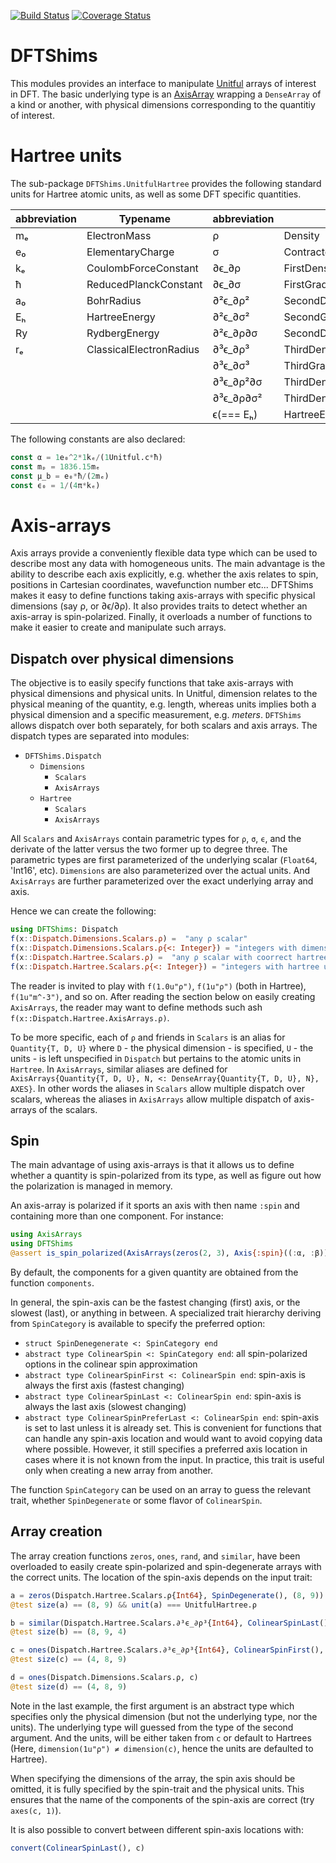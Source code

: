 [![Build Status](https://travis-ci.org/mdavezac/DFTShims.jl.svg?branch=master)](https://travis-ci.org/mdavezac/DFTShims.jl)
[![Coverage Status](https://coveralls.io/repos/mdavezac/DFTShims.jl/badge.svg)](https://coveralls.io/r/mdavezac/DFTShims.jl)

# DFTShims

This modules provides an interface to manipulate
[Unitful](https://github.com/ajkeller34/Unitful.jl) arrays of interest in DFT.  The basic
underlying type is an [AxisArray](https://github.com/JuliaArrays/AxisArrays.jl) wrapping a
`DenseArray` of a kind or another, with physical dimensions corresponding to the quantitiy
of interest.

# Hartree units

The sub-package `DFTShims.UnitfulHartree` provides the following standard units for Hartree
atomic units, as well as some DFT specific quantities.

| abbreviation | Typename                | abbreviation | Typename                        |
|--------------|-------------------------|--------------|---------------------------------|
| mₑ           | ElectronMass            | ρ            | Density                         |
| e₀           | ElementaryCharge        | σ            | ContractedDensityGradient       |
| kₑ           | CoulombForceConstant    | ∂ϵ_∂ρ        | FirstDensityDerivative          |
| ħ            | ReducedPlanckConstant   | ∂ϵ_∂σ        | FirstGradientDerivative         |
| a₀           | BohrRadius              | ∂²ϵ_∂ρ²      | SecondDensityDerivative         |
| Eₕ           | HartreeEnergy           | ∂²ϵ_∂σ²      | SecondGradientDerivative        |
| Ry           | RydbergEnergy           | ∂²ϵ_∂ρ∂σ     | SecondDensityGradientDerivative |
| rₑ           | ClassicalElectronRadius | ∂³ϵ_∂ρ³      | ThirdDensityDerivative          |
|              |                         | ∂³ϵ_∂σ³      | ThirdGradientDerivative         |
|              |                         | ∂³ϵ_∂ρ²∂σ    | ThirdDensity2GradientDerivative |
|              |                         | ∂³ϵ_∂ρ∂σ²    | ThirdDensityGradient2Derivative |
|              |                         | ϵ(=== Eₕ)    | HartreeEnergy                   |

The following constants are also declared:

~~~Julia
const α = 1e₀^2*1kₑ/(1Unitful.c*ħ)
const mₚ = 1836.15mₑ
const μ_b = e₀*ħ/(2mₑ)
const ϵ₀ = 1/(4π*kₑ)
~~~

# Axis-arrays

Axis arrays provide a conveniently flexible data type which can be used to describe most any
data with homogeneous units. The main advantage is the ability to describe each axis
explicitly, e.g. whether the axis relates to spin, positions in Cartesian coordinates,
wavefunction number etc... DFTShims makes it easy to define functions taking axis-arrays
with specific physical dimensions (say ρ, or ∂ϵ/∂ρ). It also provides traits to detect
whether an axis-array is spin-polarized. Finally, it overloads a number of functions to make
it easier to create and manipulate such arrays.

## Dispatch over physical dimensions

The objective is to easily specify functions that take axis-arrays with physical dimensions
and physical units. In Unitful, dimension relates to the physical meaning of the quantity,
e.g. length, whereas units implies both a physical dimension and a specific measurement,
e.g. _meters_. `DFTShims` allows dispatch over both separately, for both scalars and axis
arrays. The dispatch types are separated into modules:

- `DFTShims.Dispatch`
  * `Dimensions`
    + `Scalars`
    + `AxisArrays`
  * `Hartree`
    + `Scalars`
    + `AxisArrays`

All `Scalars` and `AxisArrays` contain parametric types for `ρ`, `σ`, `ϵ`, and the derivate
of the latter versus the two former up to degree three. The parametric types are first
parameterized of the underlying scalar (`Float64`, 'Int16', etc). `Dimensions` are
also parameterized over the actual units. And `AxisArrays` are further parameterized over
the exact underlying array and axis.

Hence we can create the following:

~~~Julia
using DFTShims: Dispatch
f(x::Dispatch.Dimensions.Scalars.ρ) =  "any ρ scalar"
f(x::Dispatch.Dimensions.Scalars.ρ{<: Integer}) = "integers with dimension ρ"
f(x::Dispatch.Hartree.Scalars.ρ) =  "any ρ scalar with coorrect hartree units"
f(x::Dispatch.Hartree.Scalars.ρ{<: Integer}) = "integers with hartree units ρ"
~~~

The reader is invited to play with `f(1.0u"ρ")`, `f(1u"ρ")` (both in Hartree),
`f(1u"m^-3")`, and so on. After reading the section below on easily creating `AxisArrays`,
the reader may want to define methods such ash `f(x::Dispatch.Hartree.AxisArrays.ρ)`.

To be more specific, each of `ρ` and friends in `Scalars` is an alias for
`Quantity{T, D, U}` where `D` - the physical dimension - is specified, `U` - the units - is
left unspecified in `Dispatch` but pertains to the atomic units in `Hartree`. In
`AxisArrays`, similar aliases are defined for
`AxisArrays{Quantity{T, D, U}, N, <: DenseArray{Quantity{T, D, U}, N}, AXES}`. In
other words the aliases in `Scalars` allow multiple dispatch over scalars, whereas the
aliases in `AxisArrays` allow multiple dispatch of axis-arrays of the scalars.

## Spin

The main advantage of using axis-arrays is that it allows us to define whether a quantity is
spin-polarized from its type, as well as figure out how the polarization is managed in
memory.

An axis-array is polarized if it sports an axis with then name `:spin` and containing more
than one component. For instance:

~~~Julia
using AxisArrays
using DFTShims
@assert is_spin_polarized(AxisArrays(zeros(2, 3), Axis{:spin}((:α, :β))))
~~~

By default, the components for a given quantity are obtained from the function `components`.

In general, the spin-axis can be the fastest changing (first) axis, or the slowest (last),
or anything in between. A specialized trait hierarchy deriving from `SpinCategory` is
available to specify the preferred option:

- `struct SpinDenegenerate <: SpinCategory end`
- `abstract type ColinearSpin <: SpinCategory end`: all spin-polarized options in the
colinear spin approximation
- `abstract type ColinearSpinFirst <: ColinearSpin end`: spin-axis is always the first axis
(fastest changing)
- `abstract type ColinearSpinLast <: ColinearSpin end`: spin-axis is always the last axis
(slowest changing)
- `abstract type ColinearSpinPreferLast <: ColinearSpin end`: spin-axis is set to last
unless it is already set. This is convenient for functions that can handle any spin-axis
location and would want to avoid copying data where possible. However, it still specifies
a preferred axis location in cases where it is not known from the input. In practice, this
trait is useful only when creating a new array from another.

The function `SpinCategory` can be used on an array to guess the relevant trait, whether
`SpinDegenerate` or some flavor of `ColinearSpin`. 

## Array creation

The array creation functions `zeros`, `ones`, `rand`, and `similar`, have been overloaded to
easily create spin-polarized and spin-degenerate arrays with the correct units. The location
of the spin-axis depends on the input trait:

```Julia
a = zeros(Dispatch.Hartree.Scalars.ρ{Int64}, SpinDegenerate(), (8, 9))
@test size(a) == (8, 9) && unit(a) === UnitfulHartree.ρ

b = similar(Dispatch.Hartree.Scalars.∂³ϵ_∂ρ³{Int64}, ColinearSpinLast(), (8, 9))
@test size(b) == (8, 9, 4)

c = ones(Dispatch.Hartree.Scalars.∂³ϵ_∂ρ³{Int64}, ColinearSpinFirst(), b)
@test size(c) == (4, 8, 9)

d = ones(Dispatch.Dimensions.Scalars.ρ, c)
@test size(d) == (4, 8, 9)
```

Note in the last example, the first argument is an abstract type which specifies only the
physical dimension (but not the underlying type, nor the units). The underlying type will
guessed from the type of the second argument. And the units, will be either taken from `c`
or default to Hartrees (Here, `dimension(1u"ρ") ≠ dimension(c)`, hence the units are
defaulted to Hartree).

When specifying the dimensions of the array, the spin axis should be omitted, it is fully
specified by the spin-trait and the physical units. This ensures that the name of the
components of the spin-axis are correct (try `axes(c, 1)`).

It is also possible to convert between different spin-axis locations with:

```Julia
convert(ColinearSpinLast(), c)
```
